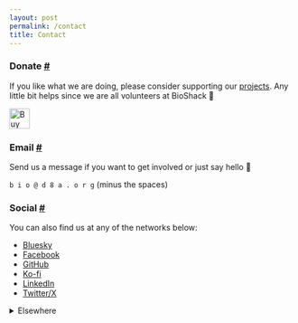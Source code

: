 ```yaml
---
layout: post
permalink: /contact
title: Contact
---
```

<h3 id="donate">Donate <a class="anchor" href="#donate">#</a></h3>

If you like what we are doing, please consider supporting our <a href="{{ site.baseurl }}/posts">projects</a>. Any little bit helps since we are all volunteers at BioShack 🙂

<a href='https://ko-fi.com/Z8Z2CP38V' target='_blank'><img height='36' style='border:0px;height:36px;' src='https://storage.ko-fi.com/cdn/kofi1.png?v=3' border='0' alt='Buy Me a Coffee at ko-fi.com' /></a>

<h3 id="email">Email <a class="anchor" href="#email">#</a></h3>

Send us a message if you want to get involved or just say hello 👋

<code>b i o @ d 8 a . o r g</code> (minus the spaces)

<h3 id="social">Social <a class="anchor" href="#social">#</a></h3>

You can also find us at any of the networks below:

- <a href="https://bsky.app/profile/bioshack.bsky.social" target="_blank">Bluesky</a>
- <a href="https://www.facebook.com/bioshack" target="_blank">Facebook</a>
- <a href="https://github.com/bioshack" target="_blank">GitHub</a>
- <a href="https://ko-fi.com/bioshack" target="_blank">Ko-fi</a>
- <a href="https://www.linkedin.com/company/bioshack" target="_blank">LinkedIn</a>
- <a href="https://twitter.com/bioshack" target="_blank">Twitter/X</a>

<details>
<summary>Elsewhere</summary>
<a href="https://campground.bonfire.cafe/@bio" target="_blank">Bonfire</a> | <a href="https://codeberg.org/bio" target="_blank">Codeberg</a> | <a href="https://blogs.fediscience.org/bio" target="_blank">FediScience</a> | <a href="https://fe.disroot.org/@bio" target="_blank">FEDisroot</a> | <a href="https://micro.blog/bio" target="_blank">Micro.blog</a> | <a href="https://opencollective.com/bio" target="_blank">Open Collective</a>
</details>